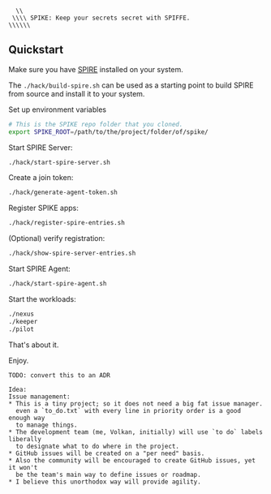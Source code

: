 ```text
  \\ 
 \\\\ SPIKE: Keep your secrets secret with SPIFFE.
\\\\\\
```

## Quickstart

Make sure you have [SPIRE](https://spiffe.io/spire) installed on your system.

The `./hack/build-spire.sh` can be used as a starting point to build SPIRE
from source and install it to your system.

Set up environment variables

```bash
# This is the SPIKE repo folder that you cloned.
export SPIKE_ROOT=/path/to/the/project/folder/of/spike/
```

Start SPIRE Server:

```bash
./hack/start-spire-server.sh
```

Create a join token:

```bash 
./hack/generate-agent-token.sh
```

Register SPIKE apps:

```bash
./hack/register-spire-entries.sh
```

(Optional) verify registration:

```bash
./hack/show-spire-server-entries.sh
```

Start SPIRE Agent:

```bash 
./hack/start-spire-agent.sh
```

Start the workloads:

```bash
./nexus
./keeper
./pilot
```

That's about it.

Enjoy.


```text
TODO: convert this to an ADR

Idea: 
Issue management:
* This is a tiny project; so it does not need a big fat issue manager.
  even a `to_do.txt` with every line in priority order is a good enough way
  to manage things.
* The development team (me, Volkan, initially) will use `to do` labels liberally
  to designate what to do where in the project.
* GitHub issues will be created on a "per need" basis. 
* Also the community will be encouraged to create GitHub issues, yet it won't
  be the team's main way to define issues or roadmap.
* I believe this unorthodox way will provide agility.


```